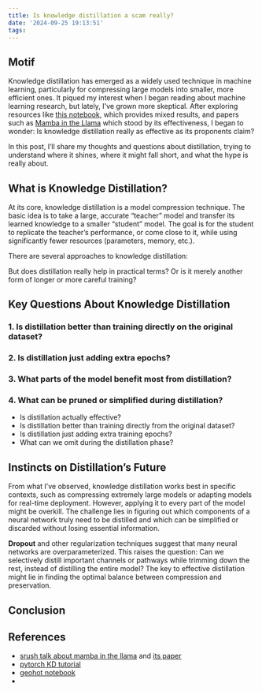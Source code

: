 ```yaml
---
title: Is knowledge distillation a scam really?
date: '2024-09-25 19:13:51'
tags:
---
```


## Motif

Knowledge distillation has emerged as a widely used technique in machine learning, particularly for compressing large models into smaller, more efficient ones. It piqued my interest when I began reading about machine learning research, but lately, I've grown more skeptical. After exploring resources like [this notebook](https://github.com/geohot/ai-notebooks/blob/master/cifar10_distillation.ipynb), which provides mixed results, and papers such as [Mamba in the Llama](https://arxiv.org/pdf/2408.15237) which stood by its effectiveness, I began to wonder: Is knowledge distillation really as effective as its proponents claim?

In this post, I’ll share my thoughts and questions about distillation, trying to understand where it shines, where it might fall short, and what the hype is really about.

## What is Knowledge Distillation?

At its core, knowledge distillation is a model compression technique. The basic idea is to take a large, accurate “teacher” model and transfer its learned knowledge to a smaller “student” model. The goal is for the student to replicate the teacher’s performance, or come close to it, while using significantly fewer resources (parameters, memory, etc.).

There are several approaches to knowledge distillation:

<!-- 
1. **Logit Matching**: The student is trained to match the logits (the raw, unnormalized predictions) of the teacher. This method aims to transfer the nuanced behavior of the teacher, not just the final class predictions. 
   
2. **Soft Target Matching**: By applying temperature scaling to the softmax layer, the teacher’s soft targets (which reveal more about class relationships) are used to guide the student. This helps the student capture more fine-grained patterns.

3. **Sequence Imitation**: In generative models, like those used for natural language processing, the student can learn to imitate the sequences produced by the teacher when conditioned on the same input prompts.

Additionally, models like **DistilBERT** and **Mamba in the Llama** initialize the student’s weights from the teacher, potentially speeding up convergence.
 -->

But does distillation really help in practical terms? Or is it merely another form of longer or more careful training?

## Key Questions About Knowledge Distillation


### 1. **Is distillation better than training directly on the original dataset?**

### 2. **Is distillation just adding extra epochs?**

### 3. **What parts of the model benefit most from distillation?**

### 4. **What can be pruned or simplified during distillation?**

- Is distillation actually effective?
- Is distillation better than training directly from the original dataset?
- Is distillation just adding extra training epochs?
- What can we omit during the distillation phase?

## Instincts on Distillation’s Future

From what I’ve observed, knowledge distillation works best in specific contexts, such as compressing extremely large models or adapting models for real-time deployment. However, applying it to every part of the model might be overkill. The challenge lies in figuring out which components of a neural network truly need to be distilled and which can be simplified or discarded without losing essential information.

**Dropout** and other regularization techniques suggest that many neural networks are overparameterized. This raises the question: Can we selectively distill important channels or pathways while trimming down the rest, instead of distilling the entire model? The key to effective distillation might lie in finding the optimal balance between compression and preservation.

## Conclusion




## References

- [srush talk about mamba in the llama](https://youtu.be/A5ff8hu1amM) and [its paper](https://arxiv.org/pdf/2408.15237)
- [pytorch KD tutorial](https://pytorch.org/tutorials/beginner/knowledge_distillation_tutorial.html)
- [geohot notebook](https://github.com/geohot/ai-notebooks/blob/master/cifar10_distillation.ipynb)
- 